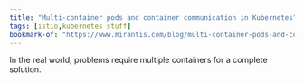 ```yaml
---
title: "Multi-container pods and container communication in Kubernetes"
tags: [istio,kubernetes stuff]
bookmark-of: "https://www.mirantis.com/blog/multi-container-pods-and-container-communication-in-kubernetes/"
---
```

In the real world, problems require multiple containers for a complete solution.